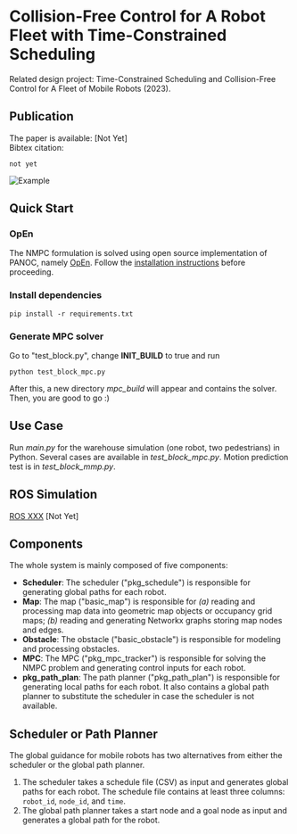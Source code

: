 # Collision-Free Control for A Robot Fleet with Time-Constrained Scheduling
Related design project: Time-Constrained Scheduling and Collision-Free Control for A Fleet of Mobile Robots (2023).

## Publication
The paper is available: [Not Yet] \
Bibtex citation:
```
not yet
```

![Example](doc/cover.png "Example")

## Quick Start
### OpEn
The NMPC formulation is solved using open source implementation of PANOC, namely [OpEn](https://alphaville.github.io/optimization-engine/). Follow the [installation instructions](https://alphaville.github.io/optimization-engine/docs/installation) before proceeding. 

### Install dependencies
```
pip install -r requirements.txt
```

### Generate MPC solver
Go to "test_block.py", change **INIT_BUILD** to true and run
```
python test_block_mpc.py
```
After this, a new directory *mpc_build* will appear and contains the solver. Then, you are good to go :)

## Use Case
Run *main.py* for the warehouse simulation (one robot, two pedestrians) in Python. Several cases are available in *test_block_mpc.py*. Motion prediction test is in *test_block_mmp.py*.

## ROS Simulation
[ROS XXX](https://github.com/) [Not Yet]

## Components
The whole system is mainly composed of five components:
- **Scheduler**: The scheduler ("pkg_schedule") is responsible for generating global paths for each robot. 
- **Map**: The map ("basic_map") is responsible for *(a)* reading and processing map data into geometric map objects or occupancy grid maps; *(b)* reading and generating Networkx graphs storing map nodes and edges. 
- **Obstacle**: The obstacle ("basic_obstacle") is responsible for modeling and processing obstacles.
- **MPC**: The MPC ("pkg_mpc_tracker") is responsible for solving the NMPC problem and generating control inputs for each robot.
- **pkg_path_plan**: The path planner ("pkg_path_plan") is responsible for generating local paths for each robot. It also contains a global path planner to substitute the scheduler in case the scheduler is not available.

## Scheduler or Path Planner
The global guidance for mobile robots has two alternatives from either the scheduler or the global path planner.
1. The scheduler takes a schedule file (CSV) as input and generates global paths for each robot. The schedule file contains at least three columns: `robot_id`, `node_id`, and `time`.
2. The global path planner takes a start node and a goal node as input and generates a global path for the robot.

